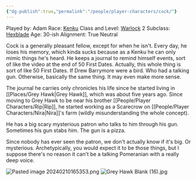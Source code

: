 ```yaml
---
{"dg-publish":true,"permalink":"/people/player-characters/cock/"}
---
```


Played by: Adam
Race: [Kenku](http://dnd5e.wikidot.com/lineage:kenku)
Class and Level: [Warlock](http://dnd5e.wikidot.com/warlock) 2
Subclass: [Hexblade](http://dnd5e.wikidot.com/warlock:hexblade)
Age: 30-ish
Alignment: True Neutral

Cock is a generally pleasant fellow, except for when he isn't. Every day, he loses his memory, which kinda sucks because as a Kenku he can only mimic things he's heard. He keeps a journal to remind himself events, sort of like the video at the end of 50 First Dates. Actually, this whole thing is sort of like 50 First Dates. If Drew Barrymore were a bird. Who had a talking gun. Otherwise, basically the same thing. It may even make more sense. 

The journal he carries only chronicles his life since he started living in [[Places/Grey Hawk\|Grey Hawk]], which was about five years ago. Since moving to Grey Hawk to be near his brother [[People/Player Characters/Rip\|Rip]], he started working as a Scarecrow on [[People/Player Characters/Nira\|Nira]]'s farm (wildly misunderstanding the whole concept). 

He has a big scary mysterious patron who talks to him through his gun. Sometimes his gun stabs him. The gun is a pizza. 

Since nobody has ever seen the patron, we don't actually know if it's big. Or mysterious. Archetypically, you would expect it to be those things, but I suppose there's no reason it can't be a talking Pomeranian with a really deep voice.

![Pasted image 20240210165353.png](/img/user/Z_Attachments/Pasted%20image%2020240210165353.png)
![Grey Hawk Blank (16).jpg](/img/user/Z_Attachments/Grey%20Hawk%20Blank%20(16).jpg)